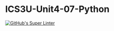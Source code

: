 # ICS3U-Unit4-07-Python

[![GitHub's Super Linter](https://github.com/Dahrio-Francois/ICS3U-Unit4-07-Python/workflows/GitHub's%20Super%20Linter/badge.svg)](https://github.com/Dahrio-Francois/ICS3U-Unit4-07-Python/actions)
